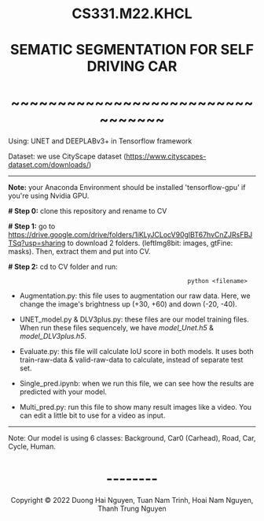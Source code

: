 <!-- Title -->
<h1 align="center"><b>CS331.M22.KHCL</b></h1>
<h1 align="center"><b>SEMATIC SEGMENTATION FOR SELF DRIVING CAR</b></h1>
<h1 align="center"><b>~~~~~~~~~~~~~~~~~~~~~~~~~~~~~~~~~</b></h1>

Using: UNET and DEEPLABv3+ in Tensorflow framework

Dataset: we use CityScape dataset (https://www.cityscapes-dataset.com/downloads/)

---------------------------------------------------------------------------------------------

**Note:** your Anaconda Environment should be installed 'tensorflow-gpu' if you're using Nvidia GPU.

**# Step 0:** clone this repository and rename to CV

**# Step 1:** go to https://drive.google.com/drive/folders/1iKLyJCLocV90glBT67hvCnZJRsFBJTSq?usp=sharing to download 2 folders.
(leftImg8bit: images, gtFine: masks). Then, extract them and put into CV.

**# Step 2:** cd to CV folder and run: 

                                                       python <filename>

+ Augmentation.py: this file uses to augmentation our raw data. Here, we change the image's brightness up (+30, +60) and down (-20, -40).

+ UNET_model.py & DLV3plus.py: these files are our model training files. When run these files sequencely, we have _model_Unet.h5_ & _model_DLV3plus.h5_.

+ Evaluate.py: this file will calculate IoU score in both models. It uses both train-raw-data & valid-raw-data to calculate, instead of separate test set.

+ Single_pred.ipynb: when we run this file, we can see how the results are predicted with your model.

+ Multi_pred.py: run this file to show many result images like a video. You can edit a little bit to use for a video as input.
           
------------------------------------------------------------------------------------------------

Note: Our model is using 6 classes: Background, Car0 (Carhead), Road, Car, Cycle, Human.

<h1 align="center"><b>--------</b></h1>

<!-- Footer -->
<p align='center'>Copyright © 2022 Duong Hai Nguyen, Tuan Nam Trinh, Hoai Nam Nguyen, Thanh Trung Nguyen</p>
